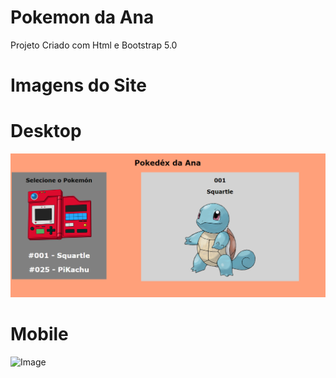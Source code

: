 # Pokemon da Ana 

Projeto Criado com Html e Bootstrap 5.0

# Imagens do Site 

# Desktop

![Image](Pokemom.PNG)

# Mobile 

![Image](./imagemobile.jpg)